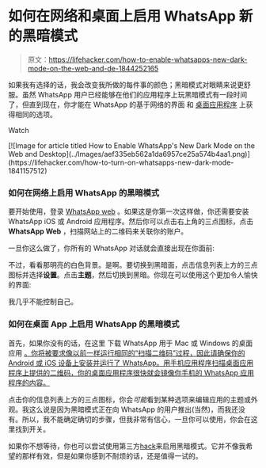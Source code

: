 # 如何在网络和桌面上启用 WhatsApp 新的黑暗模式

> 原文：<https://lifehacker.com/how-to-enable-whatsapps-new-dark-mode-on-the-web-and-de-1844252165>

如果我有选择的话，我会改变我所做的每件事的颜色；黑暗模式对眼睛来说更舒服。虽然 WhatsApp 用户已经能够在他们的应用程序上玩黑暗模式有一段时间了，但直到现在，你才能在 WhatsApp 的基于网络的界面 和 [桌面应用程序](#desktop) 上获得相同的选项。

Watch

<aside data-commerce-source="inset" class="sc-16a0mhj-2 gAjHzr">[![Image for article titled How to Enable WhatsApp&#39;s New Dark Mode on the Web and Desktop](../Images/aef335eb562a1da6957ce25a574b4aa1.png)](https://lifehacker.com/how-to-turn-on-whatsapps-new-dark-mode-1841157512)</aside>

### 如何在网络上启用 WhatsApp 的黑暗模式

要开始使用，登录 [WhatsApp web](https://web.whatsapp.com) 。如果这是你第一次这样做，你还需要安装 WhatsApp iOS 或 Android 应用程序。然后你可以点击右上角的三点图标，点击 **WhatsApp Web** ，扫描网站上的二维码来关联你的账户。

一旦你这么做了，你所有的 WhatsApp 对话就会直接出现在你面前:

不过，看看那明亮的白色背景。是啊。要切换到黑暗面，点击信息列表上方的三点图标并选择**设置**。点击**主题**，然后切换到黑暗。你现在可以使用这个更加令人愉快的界面:

我几乎不能控制自己。

### **如何在桌面 App 上启用 WhatsApp 的黑暗模式**

首先，如果你没有的话，在这里 下载 WhatsApp 用于 Mac 或 Windows 的桌面应用 [。你将被要求像以前一样运行相同的“扫描二维码”过程，因此请确保你的 Android 或 iOS 设备上安装并运行了 WhatsApp。用手机应用程序扫描桌面应用程序上提供的二维码，你的桌面应用程序很快就会镜像你手机的 WhatsApp 应用程序的内容。](https://www.whatsapp.com/download)

点击你的信息列表上方的三点图标，你会*可能*看到某种选项来编辑应用的主题或外观。我这么说是因为黑暗模式正在向 WhatsApp 的用户推出(当然)，而我还没有。所以，我不能确定确切的步骤，但我非常有信心，一旦你可以使用，你会在这里找到开关。

如果你不想等待，你也可以尝试使用第三方[hack](https://github.com/m4heshd/whatsapp-desktop-dark)来启用黑暗模式。它并不像我希望的那样有效，但是如果你感到不耐烦的话，还是值得一试的。